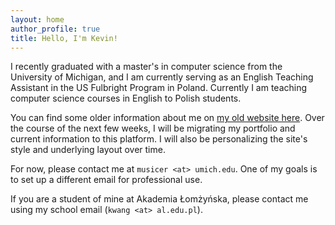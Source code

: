 ```yaml
---
layout: home
author_profile: true
title: Hello, I'm Kevin!
---
```


I recently graduated with a master's in computer science from the University of Michigan, and I am currently serving as an English Teaching Assistant in the US Fulbright Program in Poland. Currently I am teaching computer science courses in English to Polish students.

You can find some older information about me on [my old website here](https://www.michiganmusicer.com/). Over the course of the next few weeks, I will be migrating my portfolio and current information to this platform. I will also be personalizing the site's style and underlying layout over time.

For now, please contact me at `musicer <at> umich.edu`. One of my goals is to set up a different email for professional use.

If you are a student of mine at Akademia Łomżyńska, please contact me using my school email (`kwang <at> al.edu.pl`).

